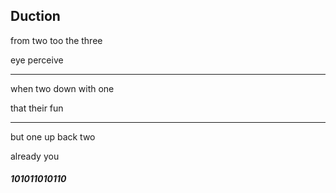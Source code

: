 ## Duction

from two too the three

eye perceive

---

when two down with one

that their fun

---

but one up back two

already you

###### **_101011010110_**
